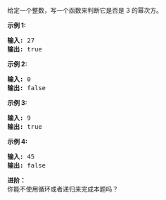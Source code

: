 <html>
 <body>
  <p>
   给定一个整数，写一个函数来判断它是否是 3 的幂次方。
  </p>
  <p>
   <strong>
    示例 1:
   </strong>
  </p>
  <pre><strong>输入:</strong> 27
<strong>输出:</strong> true
</pre>
  <p>
   <strong>
    示例 2:
   </strong>
  </p>
  <pre><strong>输入:</strong> 0
<strong>输出:</strong> false</pre>
  <p>
   <strong>
    示例 3:
   </strong>
  </p>
  <pre><strong>输入:</strong> 9
<strong>输出:</strong> true</pre>
  <p>
   <strong>
    示例 4:
   </strong>
  </p>
  <pre><strong>输入:</strong> 45
<strong>输出:</strong> false</pre>
  <p>
   <strong>
    进阶：
   </strong>
   <br/>
   你能不使用循环或者递归来完成本题吗？
  </p>
 </body>
</html>